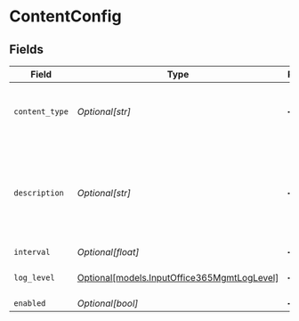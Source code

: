 # ContentConfig


## Fields

| Field                                                                                       | Type                                                                                        | Required                                                                                    | Description                                                                                 |
| ------------------------------------------------------------------------------------------- | ------------------------------------------------------------------------------------------- | ------------------------------------------------------------------------------------------- | ------------------------------------------------------------------------------------------- |
| `content_type`                                                                              | *Optional[str]*                                                                             | :heavy_minus_sign:                                                                          | Office 365 Management Activity API Content Type                                             |
| `description`                                                                               | *Optional[str]*                                                                             | :heavy_minus_sign:                                                                          | If interval type is minutes the value entered must evenly divisible by 60 or save will fail |
| `interval`                                                                                  | *Optional[float]*                                                                           | :heavy_minus_sign:                                                                          | N/A                                                                                         |
| `log_level`                                                                                 | [Optional[models.InputOffice365MgmtLogLevel]](../models/inputoffice365mgmtloglevel.md)      | :heavy_minus_sign:                                                                          | Collector runtime Log Level                                                                 |
| `enabled`                                                                                   | *Optional[bool]*                                                                            | :heavy_minus_sign:                                                                          | N/A                                                                                         |